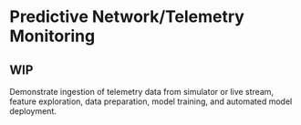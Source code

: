 # Predictive Network/Telemetry Monitoring

## WIP

Demonstrate ingestion of telemetry data from simulator or live stream, feature exploration, 
data preparation, model training, and automated model deployment.
